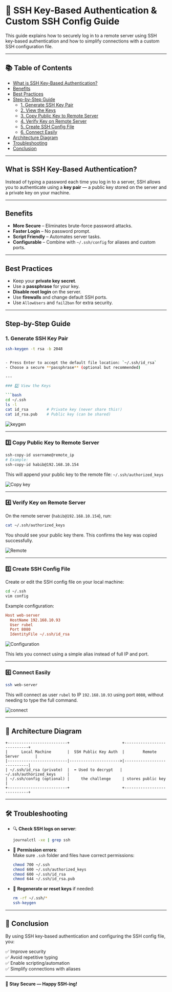 
# 🔐 SSH Key-Based Authentication & Custom SSH Config Guide

This guide explains how to securely log in to a remote server using SSH key-based authentication and how to simplify connections with a custom SSH configuration file.

---

## 📚 Table of Contents

- [What is SSH Key-Based Authentication?](#what-is-ssh-key-based-authentication)
- [Benefits](#benefits)
- [Best Practices](#best-practices)
- [Step-by-Step Guide](#step-by-step-guide)
  - [1. Generate SSH Key Pair](#1-generate-ssh-key-pair)
  - [2. View the Keys](#2-view-the-keys)
  - [3. Copy Public Key to Remote Server](#3-copy-public-key-to-remote-server)
  - [4. Verify Key on Remote Server](#4-verify-key-on-remote-server)
  - [5. Create SSH Config File](#5-create-ssh-config-file)
  - [6. Connect Easily](#6-connect-easily)
- [Architecture Diagram](#architecture-diagram)
- [Troubleshooting](#troubleshooting)
- [Conclusion](#conclusion)


---

## What is SSH Key-Based Authentication?

Instead of typing a password each time you log in to a server, SSH allows you to authenticate using a **key pair** — a public key stored on the server and a private key on your machine.

---

## Benefits

- **More Secure** – Eliminates brute-force password attacks.
- **Faster Login** – No password prompt.
- **Script Friendly** – Automates server tasks.
- **Configurable** – Combine with `~/.ssh/config` for aliases and custom ports.

---

## Best Practices

- Keep your **private key secret**.
- Use a **passphrase** for your key.
- **Disable root login** on the server.
- Use **firewalls** and change default SSH ports.
- Use `AllowUsers` and `fail2ban` for extra security.

---

## Step-by-Step Guide

### 1. Generate SSH Key Pair

```bash
ssh-keygen -t rsa -b 2048


- Press Enter to accept the default file location: `~/.ssh/id_rsa`
- Choose a secure **passphrase** (optional but recommended)

---

### 2️⃣ View the Keys

```bash
cd ~/.ssh
ls -l
cat id_rsa        # Private key (never share this!)
cat id_rsa.pub    # Public key (can be shared)
```
![keygen](SSH-Key-Based-Authentication-images/Generate-SSH-Key1.png)

---

### 3️⃣ Copy Public Key to Remote Server

```bash
ssh-copy-id username@remote_ip
# Example:
ssh-copy-id habib@192.168.10.154
```

This will append your public key to the remote file: `~/.ssh/authorized_keys`

![Copy key](SSH-Key-Based-Authentication-images/copyid2.png)

---

### 4️⃣ Verify Key on Remote Server

On the remote server (`habib@192.168.10.154`), run:

```bash
cat ~/.ssh/authorized_keys
```

You should see your public key there. This confirms the key was copied successfully.

![Remote](SSH-Key-Based-Authentication-images/Verify-Key-on-Remote-Server.png)

---

### 5️⃣ Create SSH Config File

Create or edit the SSH config file on your local machine:

```bash
cd ~/.ssh
vim config
```

Example configuration:

```ini
Host web-server
  HostName 192.168.10.93
  User rubel
  Port 8080
  IdentityFile ~/.ssh/id_rsa
```
![Configuration](SSH-Key-Based-Authentication-images/configuration.png)

This lets you connect using a simple alias instead of full IP and port.

---

### 6️⃣ Connect Easily

```bash
ssh web-server
```

This will connect as user `rubel` to IP `192.168.10.93` using port `8080`, without needing to type the full command.

![connect](SSH-Key-Based-Authentication-images/Connect-Easily.png)

---

## 🧭 Architecture Diagram

```
+--------------------------+                       +----------------------------+
|      Local Machine       |  SSH Public Key Auth  |        Remote Server       |
|--------------------------|---------------------->|----------------------------|
| ~/.ssh/id_rsa (private)  |  ⬅️ Used to decrypt   | ~/.ssh/authorized_keys     |
| ~/.ssh/config (optional) |     the challenge     | stores public key          |
+--------------------------+                       +----------------------------+
```

---

## 🛠️ Troubleshooting

- 🔍 **Check SSH logs on server**:  
  ```bash
  journalctl -xe | grep ssh
  ```

- 🔐 **Permission errors**:  
  Make sure `.ssh` folder and files have correct permissions:

  ```bash
  chmod 700 ~/.ssh
  chmod 600 ~/.ssh/authorized_keys
  chmod 600 ~/.ssh/id_rsa
  chmod 644 ~/.ssh/id_rsa.pub
  ```

- 🔁 **Regenerate or reset keys** if needed:
  ```bash
  rm -rf ~/.ssh/*
  ssh-keygen
  ```

---

## 🏁 Conclusion

By using SSH key-based authentication and configuring the SSH config file, you:

✅ Improve security  
✅ Avoid repetitive typing  
✅ Enable scripting/automation  
✅ Simplify connections with aliases

---

**🔐 Stay Secure — Happy SSH-ing!**
